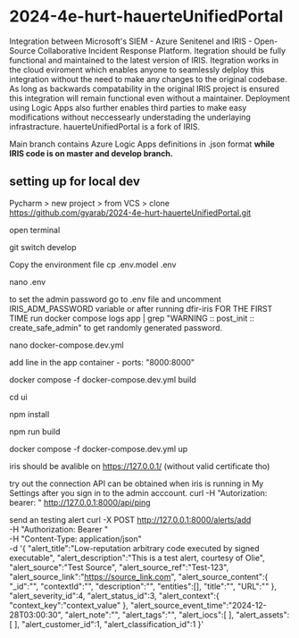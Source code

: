 # 2024-4e-hurt-hauerteUnifiedPortal

Integration between Microsoft's SIEM - Azure Senitenel and IRIS  - Open-Source Collaborative Incident Response Platform. Itegration should be fully functional and maintained to the latest version of IRIS. Itegration works in the cloud eviroment which enables anyone to seamlessly delploy this integration without the need to make any changes to the original codebase. As long as backwards compatability in the original IRIS project is ensured this integration will remain functional even without a maintainer. Deployment using Logic Apps also further enables third parties to make easy modifications without neccessearly understading the underlaying infrastracture. hauerteUnifiedPortal is a fork of IRIS. 

Main branch contains Azure Logic Apps definitions in .json format **while IRIS code is on master and develop branch.** 



## setting up for local dev ##

Pycharm > new project > from VCS > clone https://github.com/gyarab/2024-4e-hurt-hauerteUnifiedPortal.git

open terminal 

git switch develop

Copy the environment file 
cp .env.model .env

nano .env

to set the admin password go to .env file and uncomment IRIS_ADM_PASSWORD variable
 or after running dfir-iris FOR THE FIRST TIME run
docker compose logs app | grep "WARNING :: post_init :: create_safe_admin"
 to get randomly generated password.

 nano docker-compose.dev.yml

add line in the app container - ports: "8000:8000"

docker compose -f docker-compose.dev.yml build

cd ui

npm install

npm run build

docker compose -f docker-compose.dev.yml up

iris should be avalible on https://127.0.0.1/ (without valid certificate tho)

try out the connection
API can be obtained when iris is running in My Settings after you sign in to the admin acccount.
curl -H "Autorization: bearer: <API-token>" http://127.0.0.1:8000/api/ping

send an testing alert
curl -X POST http://127.0.0.1:8000/alerts/add \
-H "Authorization: Bearer <API-token>" \
-H "Content-Type: application/json" \
-d '{
   "alert_title":"Low-reputation arbitrary code executed by signed executable",
   "alert_description":"This is a test alert, courtesy of Olie",
   "alert_source":"Test Source",
   "alert_source_ref":"Test-123",
   "alert_source_link":"https://source_link.com",
   "alert_source_content":{
      "_id":"",
      "contextId":"",
      "description":"",
      "entities":[],
      "title":"",
       "URL":""
   },
   "alert_severity_id":4,
   "alert_status_id":3,
   "alert_context":{
      "context_key":"context_value"
   },
   "alert_source_event_time":"2024-12-28T03:00:30",
   "alert_note":"",
   "alert_tags":"",
   "alert_iocs":[
   ],
   "alert_assets":[ 
   ],
   "alert_customer_id":1,
   "alert_classification_id":1
}'


